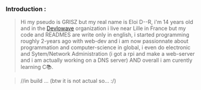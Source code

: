 ### Introduction :
> Hi my pseudo is GRISZ but my real name is Eloi D--R, i'm 14 years old and in the [Devlowave](https://github.com/orgs/Devlowave-Org/repositories) organization i live near Lille in France but my code and READMES are write only in english, i started programming roughly 2-years ago with web-dev and i am now passionnate about programmation and computer-science in global, i even do electronic and Sytem/Network Administration (i got a rpi and make a web-server and i am actually working on a DNS server) AND overall i am curently learning C📚.

> //in build ... (btw it is not actual so... :/)
